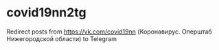 # covid19nn2tg
Redirect posts from https://vk.com/covid19nn (Коронавирус. Оперштаб Нижегородской области) to Telegram
